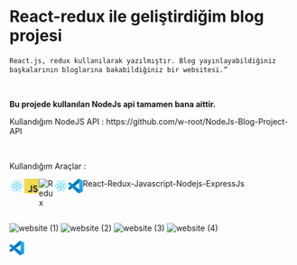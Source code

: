 # React-redux ile geliştirdiğim blog projesi

```
React.js, redux kullanılarak yazılmıştır. Blog yayınlayabildiğiniz başkalarının bloglarına bakabildiğiniz bir websitesi.”
```
<br/>

**Bu projede kullanılan NodeJs api tamamen bana aittir.**
<p>Kullandığım NodeJS API :  <span>https://github.com/w-root/NodeJs-Blog-Project-API</span>   </p>

<br/>

<p>Kullandığım Araçlar : </p>
<img align="left" alt="React" width="26px" src="https://raw.githubusercontent.com/github/explore/cebd63002168a05a6a642f309227eefeccd92950/topics/react/react.png" />
<img align="left" alt="Javascript" width="26px" src="https://raw.githubusercontent.com/github/explore/cebd63002168a05a6a642f309227eefeccd92950/topics/javascript/javascript.png" />
<img align="left" alt="Redux" width="26px" src="https://everyday.codes/wp-content/uploads/2020/01/0-U2DmhXYumRyXH6X1.png"/>
<img align="left" alt="React" width="26px" src="https://raw.githubusercontent.com/github/explore/cebd63002168a05a6a642f309227eefeccd92950/topics/react/react.png" />
<img align="left" alt="Visual Studio Code" width="26px" src="https://raw.githubusercontent.com/github/explore/80688e429a7d4ef2fca1e82350fe8e3517d3494d/topics/visual-studio-code/visual-studio-code.png" />

<p>React-Redux-Javascript-Nodejs-ExpressJs </p>
<br/>
<br/>

 ![website (1)](https://user-images.githubusercontent.com/83351907/147761409-f250cf6e-432b-4cf0-9e56-c72cf9bd9a68.gif)
![website (2)](https://user-images.githubusercontent.com/83351907/147761434-299205a4-4d21-4c11-baa1-38bcb8ca9a8f.gif)
![website (3)](https://user-images.githubusercontent.com/83351907/147761437-26e8b12b-6376-4c53-83e3-a9df77b8f191.gif)
![website (4)](https://user-images.githubusercontent.com/83351907/147761439-7b65fe03-7029-4482-80ff-32a28f5af8be.gif)


<img align="left" alt="Visual Studio Code" width="26px" src="https://raw.githubusercontent.com/github/explore/80688e429a7d4ef2fca1e82350fe8e3517d3494d/topics/visual-studio-code/visual-studio-code.png" />




